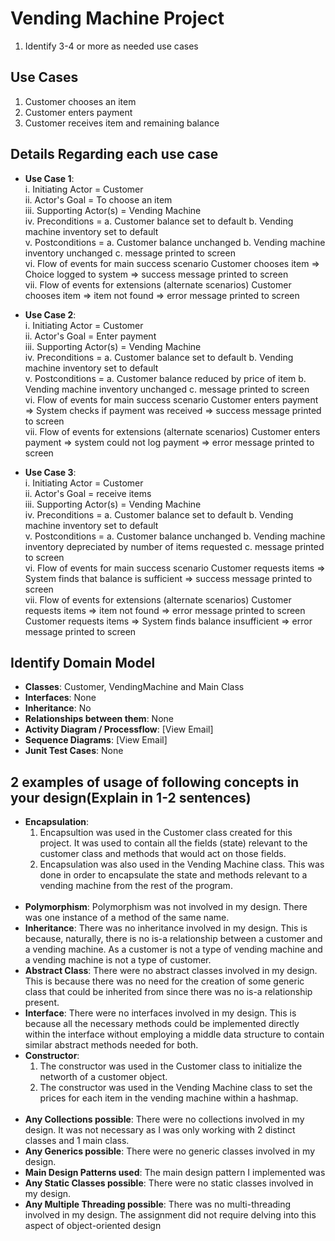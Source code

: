 # Vending Machine Project

1. Identify 3-4 or more as needed use cases
## Use Cases
1. Customer chooses an item
2. Customer enters payment
3. Customer receives item and remaining balance

## Details Regarding each use case
* **Use Case 1**:
	<br>
	i. Initiating Actor = Customer <br>
	ii. Actor's Goal = To choose an item <br>
	iii. Supporting Actor(s) = Vending Machine <br>
	iv. Preconditions =
		a. Customer balance set to default
		b. Vending machine inventory set to default
	<br>
	v. Postconditions =
		a. Customer balance unchanged
		b. Vending machine inventory unchanged
		c. message printed to screen
	<br>
	vi. Flow of events for main success scenario
		Customer chooses item => Choice logged to system => success message printed to screen
	<br>
	vii. Flow of events for extensions (alternate scenarios)
		Customer chooses item => item not found => error message printed to screen

* **Use Case 2**: 
        <br>
	i. Initiating Actor = Customer <br>
        ii. Actor's Goal = Enter payment <br>
        iii. Supporting Actor(s) = Vending Machine <br>
        iv. Preconditions =
                a. Customer balance set to default
                b. Vending machine inventory set to default
	<br>
        v. Postconditions =
                a. Customer balance reduced by price of item
                b. Vending machine inventory unchanged
                c. message printed to screen
        <br>
	vi. Flow of events for main success scenario
                Customer enters payment => System checks if payment was received => success message printed to screen
        <br>
	vii. Flow of events for extensions (alternate scenarios)
                Customer enters payment => system could not log payment => error message printed to screen

* **Use Case 3**: 
        <br>
	i. Initiating Actor = Customer <br>
        ii. Actor's Goal = receive items <br>
        iii. Supporting Actor(s) = Vending Machine <br>
        iv. Preconditions =
                a. Customer balance set to default
                b. Vending machine inventory set to default
        <br>
	v. Postconditions =
                a. Customer balance unchanged
                b. Vending machine inventory depreciated by number of items requested
                c. message printed to screen
        <br>
	vi. Flow of events for main success scenario
                Customer requests items => System finds that balance is sufficient => success message printed to screen
        <br>
	vii. Flow of events for extensions (alternate scenarios)
                Customer requests items => item not found => error message printed to screen
		Customer requests items => System finds balance insufficient => error message printed to screen

## Identify Domain Model
* **Classes**: Customer, VendingMachine and Main Class
* **Interfaces**: None
* **Inheritance**: No
* **Relationships between them**: None
* **Activity Diagram / Processflow**: [View Email]
* **Sequence Diagrams**: [View Email]
* **Junit Test Cases**: None

## 2 examples of usage of following concepts in your design(Explain in 1-2 sentences)	

* **Encapsulation**: 
	1. Encapsultion was used in the Customer class created for this project. It was used to contain all the fields (state) relevant to the customer class and methods that would act on those fields.
	2. Encapsulation was also used in the Vending Machine class. This was done in order to encapsulate the state and methods relevant to a vending machine from the rest of the program.
	<br>
* **Polymorphism**: Polymorphism was not involved in my design. There was one instance of a method of the same name.
	<br>
* **Inheritance**: There was no inheritance involved in my design. This is because, naturally, there is no is-a relationship between a customer and a vending machine. As a customer is not a type of vending machine and a vending machine is not a type of customer.
	<br>
* **Abstract Class**: There were no abstract classes involved in my design. This is because there was no need for the creation of some generic class that could be inherited from since there was no is-a relationship present.
	<br>
* **Interface**: There were no interfaces involved in my design. This is because all the necessary methods could be implemented directly within the interface without employing a middle data structure to contain similar abstract methods needed for both.
	<br>
* **Constructor**: 
	1. The constructor was used in the Customer class to initialize the networth of a customer object.
	2. The constructor was used in the Vending Machine class to set the prices for each item in the vending machine within a hashmap.
	<br>
* **Any Collections possible**: There were no collections involved in my design. It was not necessary as I was only working with 2 distinct classes and 1 main class.
	<br>
* **Any Generics possible**: There were no generic classes involved in my design.
	<br>
* **Main Design Patterns used**: The main design pattern I implemented was 
	<br>
* **Any Static Classes possible**: There were no static classes involved in my design.
	<br>
* **Any Multiple Threading possible**: There was no multi-threading involved in my design. The assignment did not require delving into this aspect of object-oriented design
